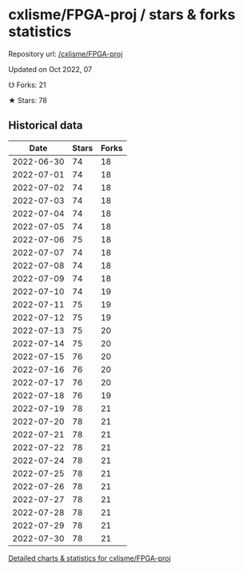 # cxlisme/FPGA-proj / stars & forks statistics

Repository url: [/cxlisme/FPGA-proj](https://github.com/cxlisme/FPGA-proj)

Updated on Oct 2022, 07

☋ Forks: 21

★ Stars: 78

## Historical data
| Date | Stars | Forks |
|------|-------|-------|
| 2022-06-30 | 74 | 18 | 
| 2022-07-01 | 74 | 18 | 
| 2022-07-02 | 74 | 18 | 
| 2022-07-03 | 74 | 18 | 
| 2022-07-04 | 74 | 18 | 
| 2022-07-05 | 74 | 18 | 
| 2022-07-06 | 75 | 18 | 
| 2022-07-07 | 74 | 18 | 
| 2022-07-08 | 74 | 18 | 
| 2022-07-09 | 74 | 18 | 
| 2022-07-10 | 74 | 19 | 
| 2022-07-11 | 75 | 19 | 
| 2022-07-12 | 75 | 19 | 
| 2022-07-13 | 75 | 20 | 
| 2022-07-14 | 75 | 20 | 
| 2022-07-15 | 76 | 20 | 
| 2022-07-16 | 76 | 20 | 
| 2022-07-17 | 76 | 20 | 
| 2022-07-18 | 76 | 19 | 
| 2022-07-19 | 78 | 21 | 
| 2022-07-20 | 78 | 21 | 
| 2022-07-21 | 78 | 21 | 
| 2022-07-22 | 78 | 21 | 
| 2022-07-24 | 78 | 21 | 
| 2022-07-25 | 78 | 21 | 
| 2022-07-26 | 78 | 21 | 
| 2022-07-27 | 78 | 21 | 
| 2022-07-28 | 78 | 21 | 
| 2022-07-29 | 78 | 21 | 
| 2022-07-30 | 78 | 21 | 


[Detailed charts & statistics for cxlisme/FPGA-proj](https://reviewgithub.com/rep/cxlisme/FPGA-proj)
